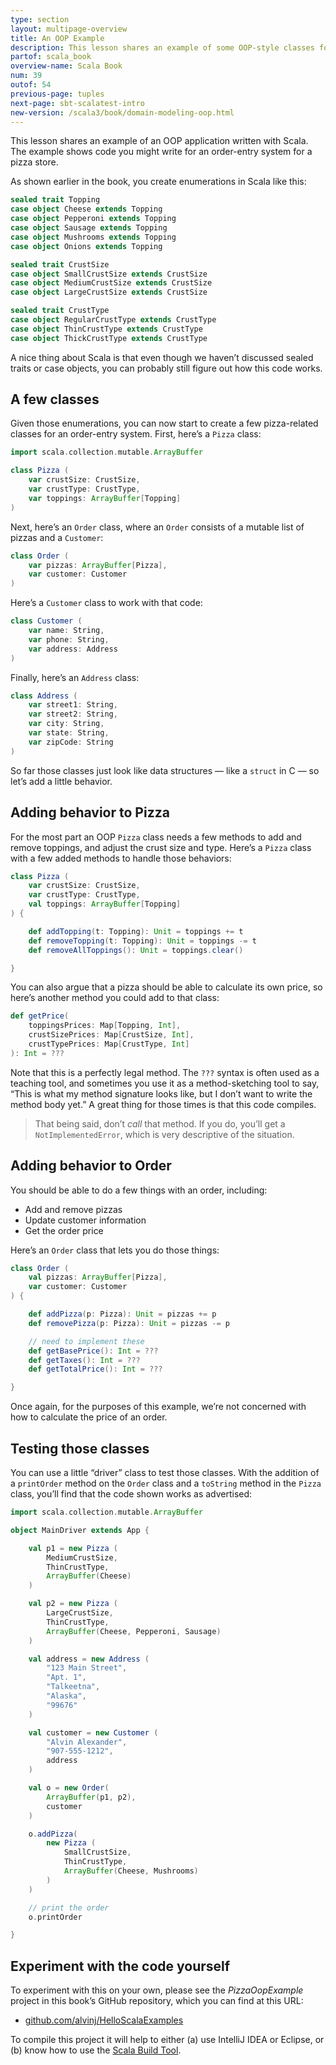 ```yaml
---
type: section
layout: multipage-overview
title: An OOP Example
description: This lesson shares an example of some OOP-style classes for a pizza restaurant order entry system, including Pizza, Topping, and Order classes.
partof: scala_book
overview-name: Scala Book
num: 39
outof: 54
previous-page: tuples
next-page: sbt-scalatest-intro
new-version: /scala3/book/domain-modeling-oop.html
---
```



This lesson shares an example of an OOP application written with Scala. The example shows code you might write for an order-entry system for a pizza store.

As shown earlier in the book, you create enumerations in Scala like this:

```scala
sealed trait Topping
case object Cheese extends Topping
case object Pepperoni extends Topping
case object Sausage extends Topping
case object Mushrooms extends Topping
case object Onions extends Topping

sealed trait CrustSize
case object SmallCrustSize extends CrustSize
case object MediumCrustSize extends CrustSize
case object LargeCrustSize extends CrustSize

sealed trait CrustType
case object RegularCrustType extends CrustType
case object ThinCrustType extends CrustType
case object ThickCrustType extends CrustType
```

A nice thing about Scala is that even though we haven’t discussed sealed traits or case objects, you can probably still figure out how this code works.



## A few classes

Given those enumerations, you can now start to create a few pizza-related classes for an order-entry system. First, here’s a `Pizza` class:

```scala
import scala.collection.mutable.ArrayBuffer

class Pizza (
    var crustSize: CrustSize,
    var crustType: CrustType,
    var toppings: ArrayBuffer[Topping]
)
```

Next, here’s an `Order` class, where an `Order` consists of a mutable list of pizzas and a `Customer`:

```scala
class Order (
    var pizzas: ArrayBuffer[Pizza],
    var customer: Customer
)
```

Here’s a `Customer` class to work with that code:

```scala
class Customer (
    var name: String,
    var phone: String,
    var address: Address
)
```

Finally, here’s an `Address` class:

```scala
class Address (
    var street1: String,
    var street2: String,
    var city: String,
    var state: String,
    var zipCode: String
)
```

So far those classes just look like data structures — like a `struct` in C — so let’s add a little behavior.



## Adding behavior to Pizza

For the most part an OOP `Pizza` class needs a few methods to add and remove toppings, and adjust the crust size and type. Here’s a `Pizza` class with a few added methods to handle those behaviors:

```scala
class Pizza (
    var crustSize: CrustSize,
    var crustType: CrustType,
    val toppings: ArrayBuffer[Topping]
) {

    def addTopping(t: Topping): Unit = toppings += t
    def removeTopping(t: Topping): Unit = toppings -= t
    def removeAllToppings(): Unit = toppings.clear()

}
```

You can also argue that a pizza should be able to calculate its own price, so here’s another method you could add to that class:

```scala
def getPrice(
    toppingsPrices: Map[Topping, Int],
    crustSizePrices: Map[CrustSize, Int],
    crustTypePrices: Map[CrustType, Int]
): Int = ???
```

Note that this is a perfectly legal method. The `???` syntax is often used as a teaching tool, and sometimes you use it as a method-sketching tool to say, “This is what my method signature looks like, but I don’t want to write the method body yet.” A great thing for those times is that this code compiles.

>That being said, don’t *call* that method. If you do, you’ll get a `NotImplementedError`, which is very descriptive of the situation.



## Adding behavior to Order

You should be able to do a few things with an order, including:

- Add and remove pizzas
- Update customer information
- Get the order price

Here’s an `Order` class that lets you do those things:

```scala
class Order (
    val pizzas: ArrayBuffer[Pizza],
    var customer: Customer
) {

    def addPizza(p: Pizza): Unit = pizzas += p
    def removePizza(p: Pizza): Unit = pizzas -= p

    // need to implement these
    def getBasePrice(): Int = ???
    def getTaxes(): Int = ???
    def getTotalPrice(): Int = ???

}
```

Once again, for the purposes of this example, we’re not concerned with how to calculate the price of an order.



## Testing those classes

You can use a little “driver” class to test those classes. With the addition of a `printOrder` method on the `Order` class and a `toString` method in the `Pizza` class, you’ll find that the code shown works as advertised:

```scala
import scala.collection.mutable.ArrayBuffer

object MainDriver extends App {

    val p1 = new Pizza (
        MediumCrustSize,
        ThinCrustType,
        ArrayBuffer(Cheese)
    )

    val p2 = new Pizza (
        LargeCrustSize,
        ThinCrustType,
        ArrayBuffer(Cheese, Pepperoni, Sausage)
    )

    val address = new Address (
        "123 Main Street",
        "Apt. 1",
        "Talkeetna",
        "Alaska",
        "99676"
    )

    val customer = new Customer (
        "Alvin Alexander",
        "907-555-1212",
        address
    )

    val o = new Order(
        ArrayBuffer(p1, p2),
        customer
    )

    o.addPizza(
        new Pizza (
            SmallCrustSize,
            ThinCrustType,
            ArrayBuffer(Cheese, Mushrooms)
        )
    )

    // print the order
    o.printOrder

}
```



## Experiment with the code yourself

To experiment with this on your own, please see the *PizzaOopExample* project in this book’s GitHub repository, which you can find at this URL:

- [github.com/alvinj/HelloScalaExamples](https://github.com/alvinj/HelloScalaExamples)

To compile this project it will help to either (a) use IntelliJ IDEA or Eclipse, or (b) know how to use the [Scala Build Tool](http://www.scala-sbt.org).
